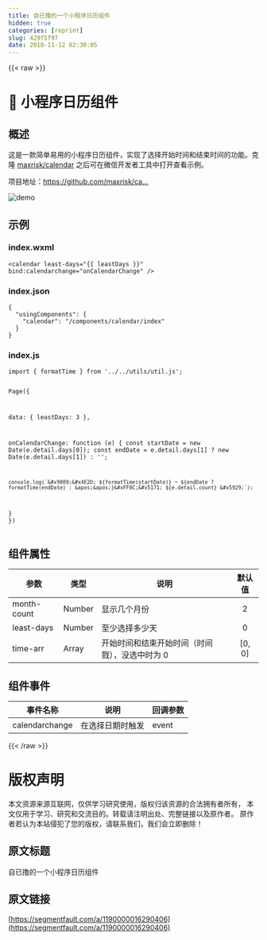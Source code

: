 ```yaml
---
title: 自已撸的一个小程序日历组件
hidden: true
categories: [reprint]
slug: 429f5f97
date: 2018-11-12 02:30:05
---
```


{{< raw >}}
<h1>&#x1F4C5; &#x5C0F;&#x7A0B;&#x5E8F;&#x65E5;&#x5386;&#x7EC4;&#x4EF6;</h1><h2>&#x6982;&#x8FF0;</h2><p>&#x8FD9;&#x662F;&#x4E00;&#x6B3E;&#x7B80;&#x5355;&#x6613;&#x7528;&#x7684;&#x5C0F;&#x7A0B;&#x5E8F;&#x65E5;&#x5386;&#x7EC4;&#x4EF6;&#xFF0C;&#x5B9E;&#x73B0;&#x4E86;&#x9009;&#x62E9;&#x5F00;&#x59CB;&#x65F6;&#x95F4;&#x548C;&#x7ED3;&#x675F;&#x65F6;&#x95F4;&#x7684;&#x529F;&#x80FD;&#x3002;&#x514B;&#x9686; <a href="https://github.com/maxrisk/calendar" rel="nofollow noreferrer">maxrisk/calendar</a> &#x4E4B;&#x540E;&#x53EF;&#x5728;&#x5FAE;&#x4FE1;&#x5F00;&#x53D1;&#x8005;&#x5DE5;&#x5177;&#x4E2D;&#x6253;&#x5F00;&#x67E5;&#x770B;&#x793A;&#x4F8B;&#x3002;</p><p>&#x9879;&#x76EE;&#x5730;&#x5740;&#xFF1A;<a href="https://github.com/maxrisk/calendar" rel="nofollow noreferrer">https://github.com/maxrisk/ca...</a></p><p><span class="img-wrap"><img data-src="/img/remote/1460000016290409" src="https://static.alili.tech/img/remote/1460000016290409" alt="demo" title="demo"></span></p><h2>&#x793A;&#x4F8B;</h2><h3>index.wxml</h3><pre><code class="xml">&lt;calendar least-days=&quot;{{ leastDays }}&quot; bind:calendarchange=&quot;onCalendarChange&quot; /&gt;</code></pre><h3>index.json</h3><pre><code class="json">{
  &quot;usingComponents&quot;: {
    &quot;calendar&quot;: &quot;/components/calendar/index&quot;
  }
}</code></pre><h3>index.js</h3><pre><code class="javascript">import { formatTime } from &apos;../../utils/util.js&apos;;

Page({

  data: {
    leastDays: 3
  },

  onCalendarChange: function (e) {
    const startDate = new Date(e.detail.days[0]);
    const endDate = e.detail.days[1] ? new Date(e.detail.days[1]) : &apos;&apos;;

    console.log(`&#x9009;&#x4E2D; ${formatTime(startDate)} ~ ${endDate ? formatTime(endDate) : &apos;&apos;}&#xFF0C;&#x5171; ${e.detail.count} &#x5929;`);
  }
})</code></pre><h2>&#x7EC4;&#x4EF6;&#x5C5E;&#x6027;</h2><table><thead><tr><th>&#x53C2;&#x6570;</th><th>&#x7C7B;&#x578B;</th><th>&#x8BF4;&#x660E;</th><th align="center">&#x9ED8;&#x8BA4;&#x503C;</th></tr></thead><tbody><tr><td>month-count</td><td>Number</td><td>&#x663E;&#x793A;&#x51E0;&#x4E2A;&#x6708;&#x4EFD;</td><td align="center">2</td></tr><tr><td>least-days</td><td>Number</td><td>&#x81F3;&#x5C11;&#x9009;&#x62E9;&#x591A;&#x5C11;&#x5929;</td><td align="center">0</td></tr><tr><td>time-arr</td><td>Array</td><td>&#x5F00;&#x59CB;&#x65F6;&#x95F4;&#x548C;&#x7ED3;&#x675F;&#x5F00;&#x59CB;&#x65F6;&#x95F4;&#xFF08;&#x65F6;&#x95F4;&#x622E;&#xFF09;&#xFF0C;&#x6CA1;&#x9009;&#x4E2D;&#x65F6;&#x4E3A; 0</td><td align="center">[0, 0]</td></tr></tbody></table><h2>&#x7EC4;&#x4EF6;&#x4E8B;&#x4EF6;</h2><table><thead><tr><th>&#x4E8B;&#x4EF6;&#x540D;&#x79F0;</th><th>&#x8BF4;&#x660E;</th><th>&#x56DE;&#x8C03;&#x53C2;&#x6570;</th></tr></thead><tbody><tr><td>calendarchange</td><td>&#x5728;&#x9009;&#x62E9;&#x65E5;&#x671F;&#x65F6;&#x89E6;&#x53D1;</td><td>event</td></tr></tbody></table>
{{< /raw >}}

# 版权声明
本文资源来源互联网，仅供学习研究使用，版权归该资源的合法拥有者所有，
本文仅用于学习、研究和交流目的。转载请注明出处、完整链接以及原作者。
原作者若认为本站侵犯了您的版权，请联系我们，我们会立即删除！

## 原文标题
自已撸的一个小程序日历组件

## 原文链接
[https://segmentfault.com/a/1190000016290406](https://segmentfault.com/a/1190000016290406)

